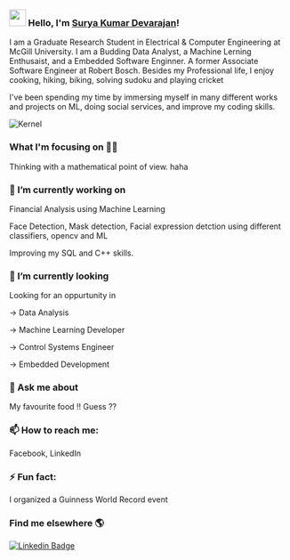 ### <img src="https://media.giphy.com/media/hvRJCLFzcasrR4ia7z/giphy.gif" width="30px"> Hello, I'm [Surya Kumar Devarajan](https://www.linkedin.com/in/suryakumardevarajan/)!

I am a Graduate Research Student in Electrical & Computer Engineering at McGill University. I am a Budding Data Analyst, a Machine Lerning Enthusaist, and a Embedded Software Enginner. A former Associate Software Engineer at Robert Bosch. Besides my Professional life, I enjoy cooking, hiking, biking, solving sudoku and playing cricket

I've been spending my time by immersing myself in many different works and projects on ML, doing social services, and improve my coding skills.

![Kernel](kernel.png)

### What I'm focusing on 👨‍💻

Thinking with a mathematical point of view. haha<br />

### 🔭 I’m currently working on 
Financial Analysis using Machine Learning

Face Detection, Mask detection, Facial expression detction using different classifiers, opencv and ML

Improving my SQL and C++ skills.


### 🌱 I’m currently looking 
Looking for an oppurtunity in 

-> Data Analysis

-> Machine Learning Developer

-> Control Systems Engineer

-> Embedded Development

### 💬 Ask me about

My favourite food !! Guess ??

### 📫 How to reach me: 

Facebook, LinkedIn

### ⚡ Fun fact:

I organized a Guinness World Record event 


### Find me elsewhere 🌎

[![Linkedin Badge](https://img.shields.io/badge/-LinkedIn-blue?style=flat-square&logo=Linkedin&logoColor=white&link=https://www.linkedin.com/in/harshkumarkhatri/)](https://www.linkedin.com/in/suryakumardevarajan/) 



<!--
**suryakumardevarajan/suryakumardevarajan** is a ✨ _special_ ✨ repository because its `README.md` (this file) appears on your GitHub profile.


Here are some ideas to get you started:


-->

